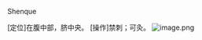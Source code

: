 Shenque

[定位]在腹中部，脐中央。 
[操作]禁刺；可灸。
![image.png](https://picgo18719498306.oss-cn-guangzhou.aliyuncs.com/20250424005525441.png)
